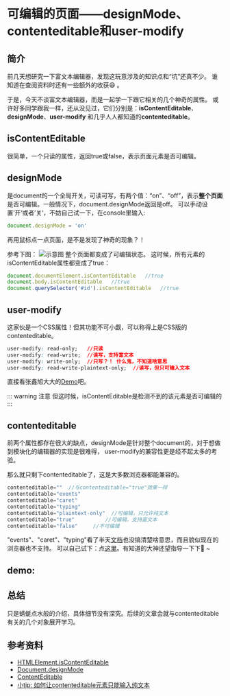 # 可编辑的页面——designMode、contenteditable和user-modify


## 简介
前几天想研究一下富文本编辑器，发现这玩意涉及的知识点和“坑”还真不少。
谁知道在查阅资料时还有一些额外的收获:smile: 。

于是，今天不谈富文本编辑器，而是一起学一下跟它相关的几个神奇的属性。
或许好多同学跟我一样，还从没见过，它们分别是：**isContentEditable**、**designMode**、**user-modify**
和几乎人人都知道的**contenteditable**。

## isContentEditable
很简单，一个只读的属性，返回true或false，表示页面元素是否可编辑。

## designMode
是document的一个全局开关，可读可写，有两个值：“on”、“off”，表示**整个页面**是否可编辑。一般情况下，document.designMode返回是off。
可以手动设置’开‘或者’关‘，不妨自己试一下，在console里输入:

```js
document.designMode = 'on'
```
再用鼠标点一点页面，是不是发现了神奇的现象？！

参考下图：
![示意图](http://p8rbt50i2.bkt.clouddn.com/blogeditable.gif)
整个页面都变成了可编辑状态。
这时候，所有元素的isContentEditable属性都变成了true：

```js
document.documentElement.isContentEditable   //true
document.body.isContentEditable   //true
document.querySelector('#id').isContentEditable   //true
```

## user-modify
这家伙是一个CSS属性！但其功能不可小觑，可以称得上是CSS版的contenteditable。

```css
user-modify: read-only;   //只读
user-modify: read-write;  //读写，支持富文本
user-modify: write-only;  //只写？！ 什么鬼，不知道啥意思
user-modify: read-write-plaintext-only;  //读写，但只可输入文本
```

直接看张鑫旭大大的[Demo](http://www.zhangxinxu.com/study/201601/user-modify.html)吧。

::: warning 注意
但这时候，isContentEditable是检测不到的该元素是否可编辑的
:::

## contenteditable
前两个属性都存在很大的缺点，designMode是针对整个document的，对于想做到模块化的编辑器的实现是很难得，
user-modify的兼容性更是经不起太多的考验。

那么就只剩下contenteditable了，这是大多数浏览器都能兼容的。

```js
contenteditable=""  //与contenteditable="true"效果一样
contenteditable="events"
contenteditable="caret"
contenteditable="typing"
contenteditable="plaintext-only"  //可编辑，只允许纯文本
contenteditable="true"			//可编辑，支持富文本
contenteditable="false"     //不可编辑
```
"events"、"caret"、"typing"看了半天[文档](https://w3c.github.io/editing/contentEditable.html#contenteditable)也没搞清楚啥意思，而且貌似现在的浏览器也不支持。
可以自己试下：点[这里](http://www.w3school.com.cn/tiy/t.asp?f=html5_global_contenteditable)。有知道的大神还望指导一下下:pray: ~

## demo:
<contenteditable-test></contenteditable-test>

## 总结
只是蜻蜓点水般的介绍，具体细节没有深究。后续的文章会就与contenteditable有关的几个对象展开学习。

## 参考资料
- [HTMLElement.isContentEditable](https://developer.mozilla.org/en-US/docs/Web/API/HTMLElement/isContentEditable)
- [Document.designMode](https://developer.mozilla.org/en-US/docs/Web/API/Document/designMode)
- [ContentEditable](https://w3c.github.io/editing/contentEditable.html#contenteditable)
- [小tip: 如何让contenteditable元素只能输入纯文本](http://www.zhangxinxu.com/wordpress/2016/01/contenteditable-plaintext-only/)

<comment-tool></comment-tool>